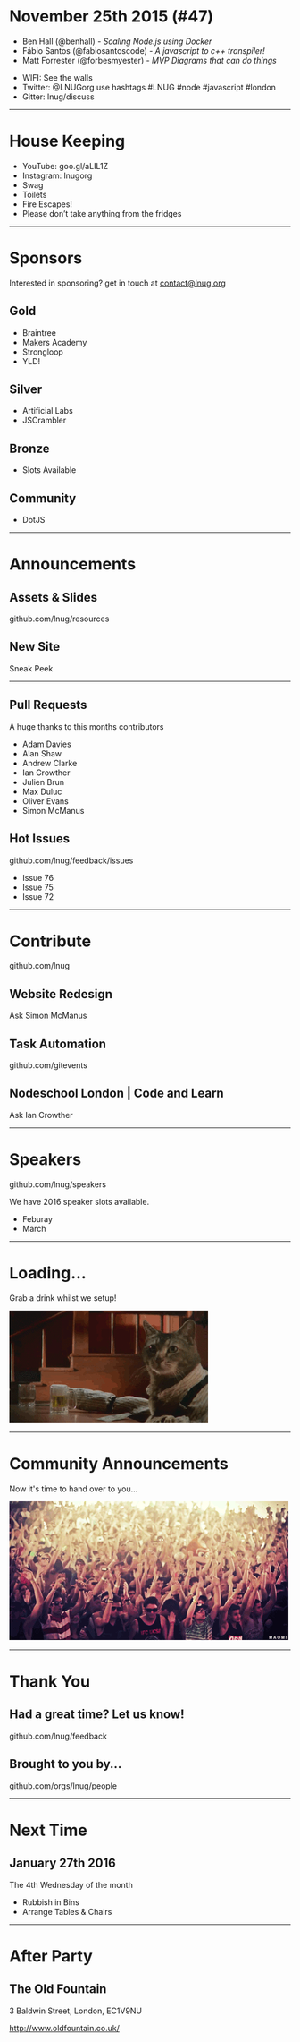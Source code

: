 
<!--
master: landing-slide
-->
<object id="logo" type="image/svg+xml" data="images/lnug-logo.svg"></object>
# November 25th 2015 (#47)

<ul class="speakers">
  <li class="speaker-card">Ben Hall (@benhall) - <em>Scaling Node.js using Docker</em></li>
  <li class="speaker-card">Fábio Santos (@fabiosantoscode) - <em>A javascript to c++ transpiler!</em></li>
  <li class="speaker-card">Matt Forrester (@forbesmyester) - <em>MVP Diagrams that can do things</em></li>
</ul>

<ul class="information">
  <li class="information-item">WIFI: See the walls</li>
  <li class="information-item">Twitter: @LNUGorg use hashtags #LNUG #node #javascript #london</li>
  <li class="information-item">Gitter: lnug/discuss</li>
</ul>

---
<!--
master: bullet-slide
-->

# House Keeping

* YouTube: goo.gl/aLIL1Z
* Instagram: lnugorg
* Swag
* Toilets
* Fire Escapes!
* Please don’t take anything from the fridges

---
<!--
master: sponsor-slide
-->

# Sponsors
Interested in sponsoring? get in touch at contact@lnug.org

## Gold
* Braintree
* Makers Academy
* Strongloop
* YLD!

## Silver
* Artificial Labs
* JSCrambler

## Bronze
* Slots Available

## Community
* DotJS

---
<!--
master: basic-slide
-->

# Announcements

## Assets & Slides
github.com/lnug/resources

## New Site
Sneak Peek

---
<!--
master: bullet-caption-slide
-->

## Pull Requests
A huge thanks to this months contributors
* Adam Davies
* Alan Shaw
* Andrew Clarke
* Ian Crowther
* Julien Brun
* Max Duluc
* Oliver Evans
* Simon McManus


## Hot Issues
github.com/lnug/feedback/issues

* Issue 76
* Issue 75
* Issue 72

---
<!--
master: basic-caption-slide
-->

# Contribute
github.com/lnug

## Website Redesign
Ask Simon McManus

## Task Automation
github.com/gitevents

## Nodeschool London | Code and Learn
Ask Ian Crowther

---
<!--
master: bullet-caption-slide
-->

# Speakers
github.com/lnug/speakers

We have 2016 speaker slots available.

* Feburay
* March

---
<!--
master: image
-->

# Loading...
Grab a drink whilst we setup!

![](images/break.gif)

---
<!--
master: image
-->

# Community Announcements
Now it's time to hand over to you...

![](images/community-announcements.gif)

---
<!--
master: basic-slide
-->

# Thank You

## Had a great time? Let us know!
github.com/lnug/feedback

## Brought to you by...
github.com/orgs/lnug/people

---
<!--
master: bullet-caption-slide
-->

# Next Time
## January 27th 2016
The 4th Wednesday of the month

* Rubbish in Bins
* Arrange Tables & Chairs

---
<!--
master: basic-slide
-->

# After Party

## The Old Fountain

3 Baldwin Street,
London,
EC1V9NU

http://www.oldfountain.co.uk/
